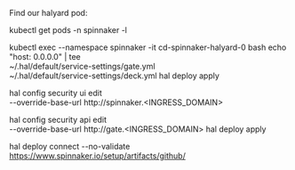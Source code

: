 Find our halyard pod:

kubectl get pods -n spinnaker -l 

kubectl exec --namespace spinnaker -it cd-spinnaker-halyard-0 bash
echo "host: 0.0.0.0" | tee \
    ~/.hal/default/service-settings/gate.yml \
    ~/.hal/default/service-settings/deck.yml
hal deploy apply

hal config security ui edit \
    --override-base-url http://spinnaker.<INGRESS_DOMAIN>

hal config security api edit \
    --override-base-url http://gate.<INGRESS_DOMAIN>
hal deploy apply

hal deploy connect --no-validate
https://www.spinnaker.io/setup/artifacts/github/

